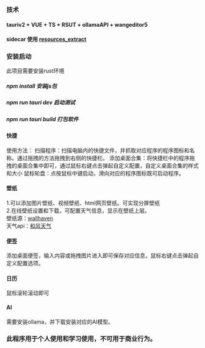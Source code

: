 ### 技术
#### tauriv2 + VUE + TS + RSUT + ollamaAPI + wangeditor5
#### sidecar 使用 [resources_extract](https://www.nirsoft.net/utils/resources_extract.html)

### 安装启动
此项目需要安装rust环境
##### npm install  安装js包
##### npm run tauri dev 启动测试
##### npm run tauri build 打包软件
###
#### 快捷
使用方法：
扫描程序：扫描电脑内的快捷文件，并抓取对应程序的程序图标和名称。通过拖拽的方法拖拽到右侧的快捷栏。
添加桌面合集：将快捷栏中的程序拖拽的桌面合集中即可，通过鼠标右键点击弹起自定义配置，自定义桌面合集的样式和大小
鼠标轮盘：点按鼠标中键启动，滑向对应的程序图标既可启动程序。
#### 壁纸
1.可以添加图片壁纸、视频壁纸、html网页壁纸。可实现分屏壁纸<br/>
2.在线壁纸设置和下载，可配置天气信息，显示在壁纸上层。<br/>
壁纸源：[wallhaven](https://wallhaven.cc/) <br/>
天气api：[和风天气](https://www.qweather.com/)<br/>
#### 便签
添加桌面便签，输入内容或拖拽图片进入即可保存对应信息，鼠标右键点击弹起自定义配置选项。
#### 日历
鼠标滚轮滚动即可
#### AI
需要安装ollama，并下载安装对应的AI模型。

### 此程序用于个人使用和学习使用，不可用于商业行为。
